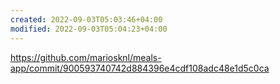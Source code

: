 ```yaml
---
created: 2022-09-03T05:03:46+04:00
modified: 2022-09-03T05:04:23+04:00
---
```


https://github.com/mariosknl/meals-app/commit/900593740742d884396e4cdf108adc48e1d5c0ca
